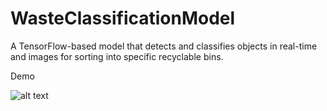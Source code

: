 # WasteClassificationModel
A TensorFlow-based model that detects and classifies objects in real-time and images for sorting into specific recyclable bins.


Demo 

![alt text]()
